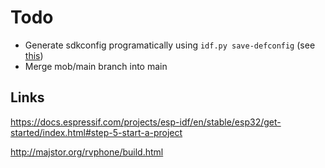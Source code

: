 # Todo

- Generate sdkconfig programatically using `idf.py save-defconfig` (see [this](https://docs.espressif.com/projects/esp-idf/en/latest/esp32/api-reference/kconfig.html#using-sdkconfig-defaults))
- Merge mob/main branch into main

## Links

<https://docs.espressif.com/projects/esp-idf/en/stable/esp32/get-started/index.html#step-5-start-a-project>

<http://majstor.org/rvphone/build.html>
